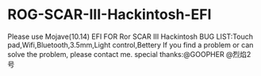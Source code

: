 # ROG-SCAR-III-Hackintosh-EFI
Please use Mojave(10.14)
EFI FOR Ror SCAR III Hackintosh
BUG LIST:Touch pad,Wifi,Bluetooth,3.5mm,Light control,Bettery
If you find a problem or can solve the problem, please contact me.
special thanks:@GOOPHER @烈焰2号
